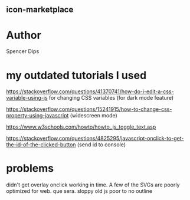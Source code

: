 ## icon-marketplace

# Author

Spencer Dips

# my outdated tutorials I used

https://stackoverflow.com/questions/41370741/how-do-i-edit-a-css-variable-using-js for changing CSS variables (for dark mode feature)

https://stackoverflow.com/questions/15241915/how-to-change-css-property-using-javascript (widescreen mode)

https://www.w3schools.com/howto/howto_js_toggle_text.asp

https://stackoverflow.com/questions/4825295/javascript-onclick-to-get-the-id-of-the-clicked-button (send id to console)

# problems

didn't get overlay onclick working in time. A few of the SVGs are poorly optimized for web. que sera.
sloppy old js
poor to no outline